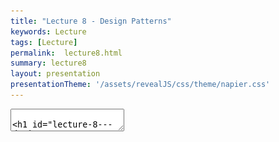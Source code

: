 ```yaml
---
title: "Lecture 8 - Design Patterns"
keywords: Lecture
tags: [Lecture]
permalink:  lecture8.html
summary: lecture8
layout: presentation
presentationTheme: '/assets/revealJS/css/theme/napier.css' 
---
```

<section data-markdown data-separator="^\n---\n$" data-separator-vertical="^\n--\n$">
<textarea data-template>

# Lecture 8 - Design Patterns
### SET09121 - Games Engineering

<br><br>
Babis Koniaris
<br>


School of Computing. Edinburgh Napier University


---

# Recommended Reading

Game Programming Patterns - Robert Nystrom

![image](assets/images/game_patterns_book.jpg)



---

# Review of UML


---

# What is UML?

- UML stands for the Unified Modelling Language.
- UML allows us to model software from various viewpoints.
    - The structure of the software.
        - Class diagram.
    - The behaviour of the software.
        - Use case diagram.
        - Activity diagram.
        - State diagram.
    - The interaction within the software.
        - Sequence diagram.
- UML can be integrated into any software development process.
    - Analysis and requirements gathering.
    - System design.
- UML essentially provides a schematic of our software.

---

# When to Use UML

- Five useful diagrams:
    - **Use case** diagrams: overall requirements gathering.
    - **Activity** diagrams: flow chart of behaviour.
    - **Class** diagrams: main system design.
    - **Sequence** diagrams: individual steps and interaction between components.
    - **State** diagrams: model object or system state.
- **Use diagrams whenever possible!** 
 - Working out on paper how something works is **always** easier than banging your head off your code.
 - Trust me, we've all been there.


---

# What are Design Patterns?


---

# What are Design Patterns?

- A design pattern is a reusable solution to a commonly occurring problem when designing software.
- Reusable is the key here.
    - Engineering is about reusing existing solutions whenever possible.
    - Other engineering disciplines have reusable solutions to given problems.
- When we look at our software development problems from a high enough abstraction level we will see lots of areas of reuse.

![image](assets/images/software_development.png) <!-- .element width="45%"  -->

---

# Useful Design Patterns for Games


---

# Types of Patterns

- Design patterns can be divided into a number of categories based on the type of problem they try and solve.
 - **Creational** patterns
    - Used for, or dictate, object creation mechanisms.
 - **Structural** patterns,
    - Used to dictate how objects are composed to form larger structures.
 - **Behavioural** patterns,
    - Used to control common communication patterns between objects.
- You'll likely already know at least one pattern from each of these categories.


---

# Singleton


---

# Singleton Pattern 
![image](assets/images/singleton.png) <!-- .element width="80%"  -->


---

# Singleton Pattern

- The Singleton pattern lets us ensure that only one instance of a given class ever exists.
- The pattern is good when we want to control and coordinate particular operations in our system.
    - E.g. A game only has one GameController for tracking gamestate and flow.
    - Our game engine wants to ensure control over game entities at particular stages.
- Singletons are good for providing a centralised approach to access a particular part of the system.
    - Almost like providing a global attribute.
- There are numerous approaches to ensure Singleton behaviour.


---

# Composite Pattern 

![image](assets/images/composite.png) <!-- .element width="80%"  -->


---

# Composite Pattern

- The Composite pattern allows us to treat objects and compositions of objects in a uniform manner.
- We tell our game to update, it tells the entity manager to update, which tells the entities to update, etc.
- A pure compositional pattern has components and compositions of components that look the same.
    - In Object-Oriented Software Development you could add buttons to panels, and panels to other panels or windows. The window just treats the panel as any other component.
- We take a less pure approach but we are still composing groups of objects with uniform interfaces.


---

# Iterator Pattern 

![image](assets/images/iterator.png) <!-- .element width="80%"  -->


---

# Iterator Pattern

- The iterator pattern allows us to access the individual elements of a collection of objects (aggregate) in a uniform manner without exposing the collection structure underneath.
- One of the most useful (and oldest) patterns available.
    - Create a collection.
    - Add objects to collection.
    - Iterate through collection when needed and perform individual actions.


---

# Mediator Pattern 
![image](assets/images/mediator.png) <!-- .element width="80%"  -->


---

# Mediator Pattern

- The Mediator pattern provides a unified interface to a set of objects in a system.
- Objects no longer communicate directly with each other, but instead communicate through the mediator.
- This reduces the dependencies between communicating objects, thereby reducing coupling.
- Mediator is very common pattern in GUI systems.
    - Event based programming.
    - Message passing. 
- The mediator pattern is useful for building messaging systems as it detaches the components. It is a loose coupling approach.


---

# State Pattern 
![image](assets/images/state.png) <!-- .element width="80%"  -->


---

# State Pattern

- Allows us to change the behaviour of the object when its internal state changes
- For example the ghost in PacMan.
    - Current state is chase PacMan.
    - When PacMan eats a power pill the ghost changes state to evade PacMan.
    - When power pill timer runs out state changes back to chase PacMan.
- The different behaviours can be programmed in different objects. 
- The ghost uses the behaviour specified in the state object when it updates.


---

# Strategy Pattern 

![image](assets/images/strategy.png) <!-- .element width="80%"  -->


---

# Strategy Pattern

- Sometimes we want to choose from a set of algorithms for an object's particular behaviour
- In general the algorithms that need to be used are not known until runtime.
    - The PacMan example previously code equally be achieved by the strategy pattern.
- Again this is a good AI pattern allowing us to change behaviours at given points.
- Notice that the state and strategy patterns are also very similar (structurally identical). 
    - State: behaviour depending on internal state
	- Strategy: behaviour based on a choice we've made


---

# Manager Pattern 

![image](assets/images/manager.png) <!-- .element width="80%"  -->


---

# Manager Pattern

- We want to have a centralised repository and control point for a collection of objects.
- The manager object keeps track of objects of a particular type and maintains them in a data collection.
- The manager object also performs group operations on the collection of objects when required.
- The manager pattern is something we've identified when making the game engine.

---

# Data-oriented Design

![image](assets/images/data-driven-uml.png) <!-- .element width="95%"  -->


---

# Data-oriented Design

- OOP design and principles can result in poor data locality
    - entity lists are "arrays of structures" (AoS)
    - cache issues: processing physics for data-heavy entities
- Copying objects can also be expensive
- Alternative: structure of arrays (SoA)
    - "PhysicsData" array, "RenderingData" array, "AiData" array, etc
    - each entity stores indices in those arrays
- Problem (?): it's not OOP anymore
- Typical example: Entity Component System architecture (ECS)

---

# Recognising Design Patterns

- You will be surprised how often design patterns pop-up when developing software.
- Some patterns are even built into languages and frameworks that you have used.
    - `foreach` in C# is an iterator.
    - C# also has delegates.
    - Python has decorators.
    - Java provides the observer pattern.
- To recognise a pattern you need to first recognise the problem you are trying to solve.
    - Again, this means doing a higher-level analysis.
- If you find you are doing the same thing over and over again, chances are you have a pattern.


---

# Summary


---

# Summary

- Design patterns are a very important tool in the software engineer's toolbox.
    - Reusable solutions to particular problems.
    - Simplify existing solutions.
    - Patterns have proven usefulness.
- Understanding design patterns is probably the most important skill you can pick up at this stage of your programming education.
    - Object-oriented Software Development touched on these areas.
- Knowing when and where to use a design pattern can save you a lot of effort.
    - And there are a lot of potential patterns out there.
